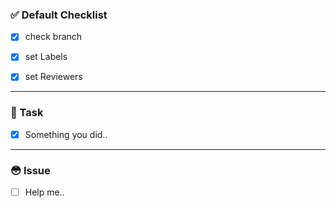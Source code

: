 ### ✅ Default Checklist

- [x] check branch

- [x] set Labels

- [x] set Reviewers

---

### 📕 Task

- [x] Something you did..

---

### 😳 Issue

- [ ] Help me..
